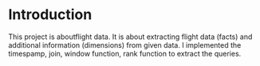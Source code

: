 # Introduction
This project is aboutflight data. It is about extracting flight data (facts) and additional information (dimensions) from given data. I implemented the timespamp, join, window function, rank function to extract the queries.

